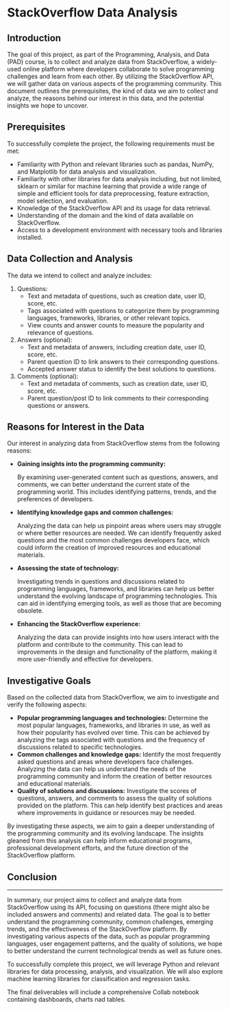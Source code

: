# StackOverflow Data Analysis

## Introduction

The goal of this project, as part of the Programming, Analysis, and Data (PAD) course, is to collect and analyze data from StackOverflow, a widely-used online platform where developers collaborate to solve programming challenges and learn from each other. By utilizing the StackOverflow API, we will gather data on various aspects of the programming community. This document outlines the prerequisites, the kind of data we aim to collect and analyze, the reasons behind our interest in this data, and the potential insights we hope to uncover.

## Prerequisites

To successfully complete the project, the following requirements must be met:

- Familiarity with Python and relevant libraries such as pandas, NumPy, and Matplotlib for data analysis and visualization.
- Familiarity with other libraries for data analysis including, but not limited, sklearn or similar for machine learning that provide a wide range of simple and efficient tools for data preprocessing, feature extraction, model selection, and evaluation.
- Knowledge of the StackOverflow API and its usage for data retrieval.
- Understanding of the domain and the kind of data available on StackOverflow.
- Access to a development environment with necessary tools and libraries installed.

## Data Collection and Analysis

The data we intend to collect and analyze includes:

1. Questions:
    - Text and metadata of questions, such as creation date, user ID, score, etc.
    - Tags associated with questions to categorize them by programming languages, frameworks, libraries, or other relevant topics.
    - View counts and answer counts to measure the popularity and relevance of questions.
2. Answers (optional):
    - Text and metadata of answers, including creation date, user ID, score, etc.
    - Parent question ID to link answers to their corresponding questions.
    - Accepted answer status to identify the best solutions to questions.
3. Comments (optional):
    - Text and metadata of comments, such as creation date, user ID, score, etc.
    - Parent question/post ID to link comments to their corresponding questions or answers.

## Reasons for Interest in the Data

Our interest in analyzing data from StackOverflow stems from the following reasons:

- **Gaining insights into the programming community:**
    
    By examining user-generated content such as questions, answers, and comments, we can better understand the current state of the programming world. This includes identifying patterns, trends, and the preferences of developers.
    
- **Identifying knowledge gaps and common challenges:**
    
    Analyzing the data can help us pinpoint areas where users may struggle or where better resources are needed. We can identify frequently asked questions and the most common challenges developers face, which could inform the creation of improved resources and educational materials.
    
- **Assessing the state of technology:**
    
    Investigating trends in questions and discussions related to programming languages, frameworks, and libraries can help us better understand the evolving landscape of programming technologies. This can aid in identifying emerging tools, as well as those that are becoming obsolete.
    
- **Enhancing the StackOverflow experience:**
    
    Analyzing the data can provide insights into how users interact with the platform and contribute to the community. This can lead to improvements in the design and functionality of the platform, making it more user-friendly and effective for developers.

## Investigative Goals

Based on the collected data from StackOverflow, we aim to investigate and verify the following aspects:

- **Popular programming languages and technologies:** Determine the most popular languages, frameworks, and libraries in use, as well as how their popularity has evolved over time. This can be achieved by analyzing the tags associated with questions and the frequency of discussions related to specific technologies.
- **Common challenges and knowledge gaps:** Identify the most frequently asked questions and areas where developers face challenges. Analyzing the data can help us understand the needs of the programming community and inform the creation of better resources and educational materials.
- **Quality of solutions and discussions:** Investigate the scores of questions, answers, and comments to assess the quality of solutions provided on the platform. This can help identify best practices and areas where improvements in guidance or resources may be needed.

By investigating these aspects, we aim to gain a deeper understanding of the programming community and its evolving landscape. The insights gleaned from this analysis can help inform educational programs, professional development efforts, and the future direction of the StackOverflow platform.

## Conclusion

---

In summary, our project aims to collect and analyze data from StackOverflow using its API, focusing on questions (there might also be included answers and comments) and related data. The goal is to better understand the programming community, common challenges, emerging trends, and the effectiveness of the StackOverflow platform. By investigating various aspects of the data, such as popular programming languages, user engagement patterns, and the quality of solutions, we hope to better understand the current technological trends as well as future ones.

To successfully complete this project, we will leverage Python and relevant libraries for data processing, analysis, and visualization. We will also explore machine learning libraries for classification and regression tasks.

The final deliverables will include a comprehensive Collab notebook containing dashboards, charts nad tables.

